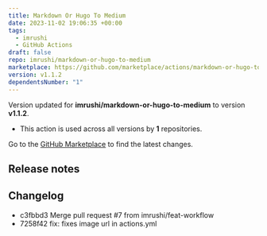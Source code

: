 ```yaml
---
title: Markdown Or Hugo To Medium
date: 2023-11-02 19:06:35 +00:00
tags:
  - imrushi
  - GitHub Actions
draft: false
repo: imrushi/markdown-or-hugo-to-medium
marketplace: https://github.com/marketplace/actions/markdown-or-hugo-to-medium
version: v1.1.2
dependentsNumber: "1"
---
```



Version updated for **imrushi/markdown-or-hugo-to-medium** to version **v1.1.2**.
- This action is used across all versions by **1** repositories.

Go to the [GitHub Marketplace](https://github.com/marketplace/actions/markdown-or-hugo-to-medium) to find the latest changes.

## Release notes

## Changelog
* c3fbbd3 Merge pull request #7 from imrushi/feat-workflow
* 7258f42 fix: fixes image url in actions.yml


